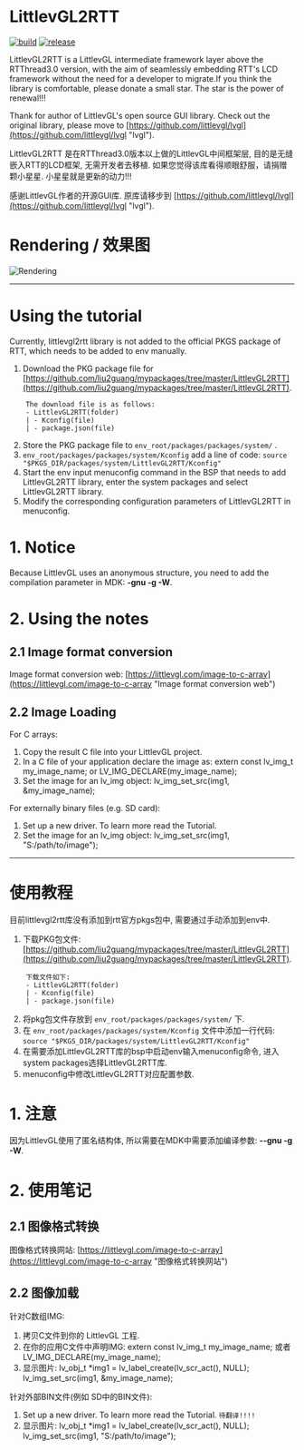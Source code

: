 # LittlevGL2RTT #

[![build](https://img.shields.io/badge/build-passing-brightgreen.svg)](https://github.com/liu2guang/LittlevGL2RTT)
[![release](https://img.shields.io/badge/Release-TestInProcess-orange.svg)](https://github.com/liu2guang/LittlevGL2RTT/releases)

LittlevGL2RTT is a LittlevGL intermediate framework layer above the RTThread3.0 version, with the aim of seamlessly embedding RTT's LCD framework without the need for a developer to migrate.If you think the library is comfortable, please donate a small star. The star is the power of renewal!!!

Thank for author of LittlevGL's open source GUI library. Check out the original library, please move to [https://github.com/littlevgl/lvgl](https://github.com/littlevgl/lvgl "lvgl"). 

LittlevGL2RTT 是在RTThread3.0版本以上做的LittlevGL中间框架层, 目的是无缝嵌入RTT的LCD框架, 无需开发者去移植. 如果您觉得该库看得顺眼舒服，请捐赠颗小星星. 小星星就是更新的动力!!! 

感谢LittlevGL作者的开源GUI库. 原库请移步到 [https://github.com/littlevgl/lvgl](https://github.com/littlevgl/lvgl "lvgl"). 

# Rendering / 效果图

![Rendering](https://i.imgur.com/hdq3RhV.gif)

--- 

# Using the tutorial

Currently, littlevgl2rtt library is not added to the official PKGS package of RTT, which needs to be added to env manually. 
1. Download the PKG package file for [https://github.com/liu2guang/mypackages/tree/master/LittlevGL2RTT](https://github.com/liu2guang/mypackages/tree/master/LittlevGL2RTT).
~~~
	The download file is as follows: 
	- LittlevGL2RTT(folder)
	| - Kconfig(file)
	| - package.json(file)
~~~
2. Store the PKG package file to `env_root/packages/packages/system/` . 
3. `env_root/packages/packages/system/Kconfig` add a line of code: `source "$PKGS_DIR/packages/system/LittlevGL2RTT/Kconfig"` 
4. Start the env input menuconfig command in the BSP that needs to add LittlevGL2RTT library, enter the system packages and select LittlevGL2RTT library.
5. Modify the corresponding configuration parameters of LittlevGL2RTT in menuconfig.

# 1. Notice

Because LittlevGL uses an anonymous structure, you need to add the compilation parameter in MDK: **-gnu -g -W**.

# 2. Using the notes

## 2.1 Image format conversion

Image format conversion web: [https://littlevgl.com/image-to-c-array](https://littlevgl.com/image-to-c-array "Image format conversion web")

## 2.2 Image Loading

For C arrays: 
1. Copy the result C file into your LittlevGL project.
2. In a C file of your application declare the image as: extern const lv_img_t my_image_name; or LV_IMG_DECLARE(my_image_name);
3. Set the image for an lv_img object: lv_img_set_src(img1, &my_image_name);

For externally binary files (e.g. SD card): 
1. Set up a new driver. To learn more read the Tutorial.
2. Set the image for an lv_img object: lv_img_set_src(img1, "S:/path/to/image");

--- 

# 使用教程

目前littlevgl2rtt库没有添加到rtt官方pkgs包中, 需要通过手动添加到env中.

1. 下载PKG包文件: [https://github.com/liu2guang/mypackages/tree/master/LittlevGL2RTT](https://github.com/liu2guang/mypackages/tree/master/LittlevGL2RTT).
~~~
	下载文件如下: 
	- LittlevGL2RTT(folder)
	| - Kconfig(file)
	| - package.json(file)
~~~
2. 将pkg包文件存放到 `env_root/packages/packages/system/` 下. 
3. 在 `env_root/packages/packages/system/Kconfig` 文件中添加一行代码: `source "$PKGS_DIR/packages/system/LittlevGL2RTT/Kconfig"`
4. 在需要添加LittlevGL2RTT库的bsp中启动env输入menuconfig命令, 进入system packages选择LittlevGL2RTT库. 
5. menuconfig中修改LittlevGL2RTT对应配置参数.

# 1. 注意

因为LittlevGL使用了匿名结构体, 所以需要在MDK中需要添加编译参数: **--gnu -g -W**. 

# 2. 使用笔记 

## 2.1 图像格式转换 

图像格式转换网站: [https://littlevgl.com/image-to-c-array](https://littlevgl.com/image-to-c-array "图像格式转换网站")

## 2.2 图像加载

针对C数组IMG: 
1. 拷贝C文件到你的 LittlevGL 工程. 
2. 在你的应用C文件中声明IMG: extern const lv_img_t my_image_name; 或者LV_IMG_DECLARE(my_image_name); 
3. 显示图片: lv_obj_t *img1 = lv_label_create(lv_scr_act(), NULL); lv_img_set_src(img1, &my_image_name);

针对外部BIN文件(例如 SD中的BIN文件): 
1. Set up a new driver. To learn more read the Tutorial. `待翻译!!!!` 
2. 显示图片: lv_obj_t *img1 = lv_label_create(lv_scr_act(), NULL); lv_img_set_src(img1, "S:/path/to/image"); 
